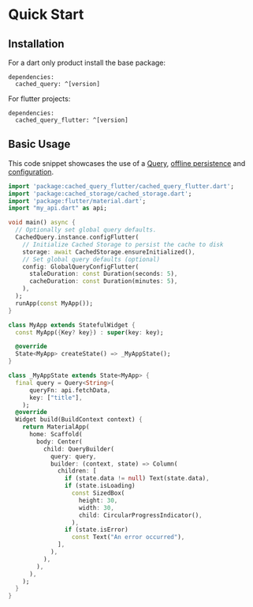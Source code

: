# Quick Start

## Installation

For a dart only product install the base package:

```
dependencies:
  cached_query: ^[version]
```

For flutter projects:

```
dependencies:
  cached_query_flutter: ^[version]
```

## Basic Usage

This code snippet showcases the use of a [Query](/docs/guides/query), [offline persistence](/docs/flutter-additions) and [configuration](/docs/guides/configuration).

```dart
import 'package:cached_query_flutter/cached_query_flutter.dart';
import 'package:cached_storage/cached_storage.dart';
import 'package:flutter/material.dart';
import "my_api.dart" as api;

void main() async {
  // Optionally set global query defaults.
  CachedQuery.instance.configFlutter(
    // Initialize Cached Storage to persist the cache to disk
    storage: await CachedStorage.ensureInitialized(),
    // Set global query defaults (optional)
    config: GlobalQueryConfigFlutter(
      staleDuration: const Duration(seconds: 5),
      cacheDuration: const Duration(minutes: 5),
    ),
  );
  runApp(const MyApp());
}

class MyApp extends StatefulWidget {
  const MyApp({Key? key}) : super(key: key);

  @override
  State<MyApp> createState() => _MyAppState();
}

class _MyAppState extends State<MyApp> {
  final query = Query<String>(
      queryFn: api.fetchData,
      key: ["title"],
    );
  @override
  Widget build(BuildContext context) {
    return MaterialApp(
      home: Scaffold(
        body: Center(
          child: QueryBuilder(
            query: query,
            builder: (context, state) => Column(
              children: [
                if (state.data != null) Text(state.data),
                if (state.isLoading)
                  const SizedBox(
                    height: 30,
                    width: 30,
                    child: CircularProgressIndicator(),
                  ),
                if (state.isError)
                  const Text("An error occurred"),
              ],
            ),
          ),
        ),
      ),
    );
  }
}
```
